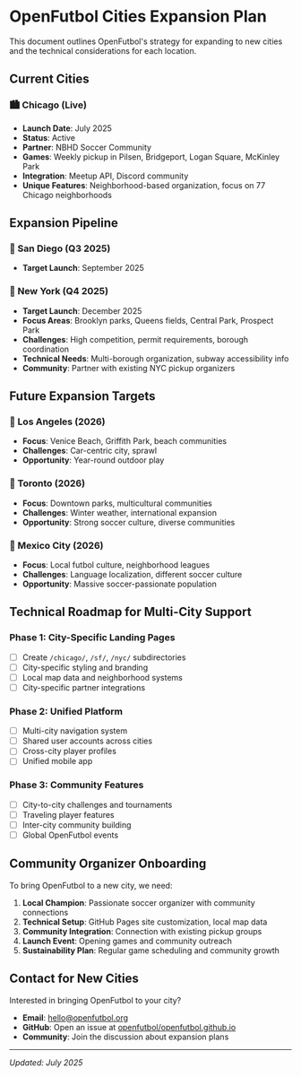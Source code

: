 # OpenFutbol Cities Expansion Plan

This document outlines OpenFutbol's strategy for expanding to new cities and the technical considerations for each location.

## Current Cities

### 🏙️ Chicago (Live)
- **Launch Date**: July 2025
- **Status**: Active
- **Partner**: NBHD Soccer Community
- **Games**: Weekly pickup in Pilsen, Bridgeport, Logan Square, McKinley Park
- **Integration**: Meetup API, Discord community
- **Unique Features**: Neighborhood-based organization, focus on 77 Chicago neighborhoods

## Expansion Pipeline

### 🌉 San Diego (Q3 2025)
- **Target Launch**: September 2025


### 🗽 New York (Q4 2025)
- **Target Launch**: December 2025
- **Focus Areas**: Brooklyn parks, Queens fields, Central Park, Prospect Park
- **Challenges**: High competition, permit requirements, borough coordination
- **Technical Needs**: Multi-borough organization, subway accessibility info
- **Community**: Partner with existing NYC pickup organizers

## Future Expansion Targets

### 🌴 Los Angeles (2026)
- **Focus**: Venice Beach, Griffith Park, beach communities
- **Challenges**: Car-centric city, sprawl
- **Opportunity**: Year-round outdoor play

### 🍁 Toronto (2026)
- **Focus**: Downtown parks, multicultural communities
- **Challenges**: Winter weather, international expansion
- **Opportunity**: Strong soccer culture, diverse communities

### 🌮 Mexico City (2026)
- **Focus**: Local futbol culture, neighborhood leagues
- **Challenges**: Language localization, different soccer culture
- **Opportunity**: Massive soccer-passionate population

## Technical Roadmap for Multi-City Support

### Phase 1: City-Specific Landing Pages
- [ ] Create `/chicago/`, `/sf/`, `/nyc/` subdirectories
- [ ] City-specific styling and branding
- [ ] Local map data and neighborhood systems
- [ ] City-specific partner integrations

### Phase 2: Unified Platform
- [ ] Multi-city navigation system
- [ ] Shared user accounts across cities
- [ ] Cross-city player profiles
- [ ] Unified mobile app

### Phase 3: Community Features
- [ ] City-to-city challenges and tournaments
- [ ] Traveling player features
- [ ] Inter-city community building
- [ ] Global OpenFutbol events

## Community Organizer Onboarding

To bring OpenFutbol to a new city, we need:

1. **Local Champion**: Passionate soccer organizer with community connections
2. **Technical Setup**: GitHub Pages site customization, local map data
3. **Community Integration**: Connection with existing pickup groups
4. **Launch Event**: Opening games and community outreach
5. **Sustainability Plan**: Regular game scheduling and community growth

## Contact for New Cities

Interested in bringing OpenFutbol to your city? 

- **Email**: hello@openfutbol.org
- **GitHub**: Open an issue at [openfutbol/openfutbol.github.io](https://github.com/openfutbol/openfutbol.github.io)
- **Community**: Join the discussion about expansion plans

---

*Updated: July 2025*
